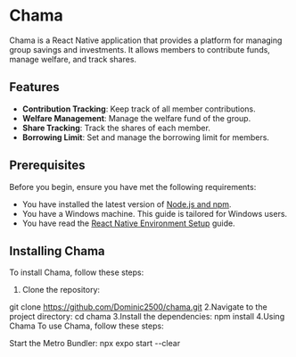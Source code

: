 # Chama

Chama is a React Native application that provides a platform for managing group savings and investments. It allows members to contribute funds, manage welfare, and track shares.

## Features

- **Contribution Tracking**: Keep track of all member contributions.
- **Welfare Management**: Manage the welfare fund of the group.
- **Share Tracking**: Track the shares of each member.
- **Borrowing Limit**: Set and manage the borrowing limit for members.

## Prerequisites

Before you begin, ensure you have met the following requirements:

- You have installed the latest version of [Node.js and npm](https://nodejs.org/en/download/).
- You have a Windows machine. This guide is tailored for Windows users.
- You have read the [React Native Environment Setup](https://reactnative.dev/docs/environment-setup) guide.

## Installing Chama

To install Chama, follow these steps:

1. Clone the repository:

git clone https://github.com/Dominic2500/chama.git
2.Navigate to the project directory:
cd chama
3.Install the dependencies:
npm install
4.Using Chama
To use Chama, follow these steps:

Start the Metro Bundler:
npx expo start --clear
